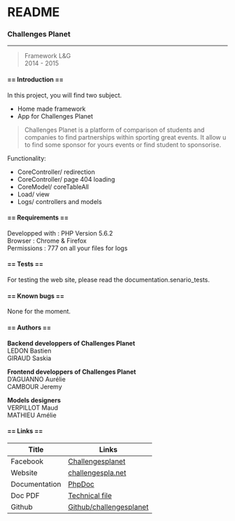 # README 
### Challenges Planet
----
> Framework L&G <br>
> 2014 - 2015

#### **== Introduction ==**

In this project, you will find two subject.
- Home made framework
- App for Challenges Planet

> Challenges Planet is a platform of comparison of students and companies to find partnerships within sporting great events. 
It allow u to find some sponsor for yours events or find student to sponsorise.

Functionality:
* CoreController/ redirection
* CoreController/ page 404 loading
* CoreModel/ coreTableAll
* Load/ view
* Logs/ controllers and models

#### **== Requirements ==**

Developped with :  PHP Version 5.6.2<br>
Browser : Chrome & Firefox<br>
Permissions : 777 on all your files for logs<br>

#### **== Tests ==**

For testing the web site, please read the documentation.senario_tests.

#### **== Known bugs ==**

None for the moment.

#### **== Authors ==**

**Backend developpers of Challenges Planet**<br>
LEDON Bastien<br>
GIRAUD Saskia<br>

**Frontend developpers of Challenges Planet**<br>
D’AGUANNO Aurélie<br>
CAMBOUR Jeremy<br>

**Models designers**<br>
VERPILLOT Maud<br>
MATHIEU Amélie<br>

#### **== Links ==**

Title    		| Links
-------------	|------
Facebook 		| [Challengesplanet](https://www.facebook.com/challengesplanet)
Website  		| [challengespla.net](https://www.challengespla.net)
Documentation	| [PhpDoc]()
Doc PDF		| [Technical file]()
Github			| [Github/challengesplanet](https://github.com/Roadirsh/challenges-planet)
